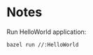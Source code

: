 <!--
SPDX-FileCopyrightText: 2022 Julian Amann <dev@vertexwahn.de>
SPDX-License-Identifier: Apache-2.0
-->

# Notes

Run HelloWorld application:

```shell
bazel run //:HelloWorld
```
